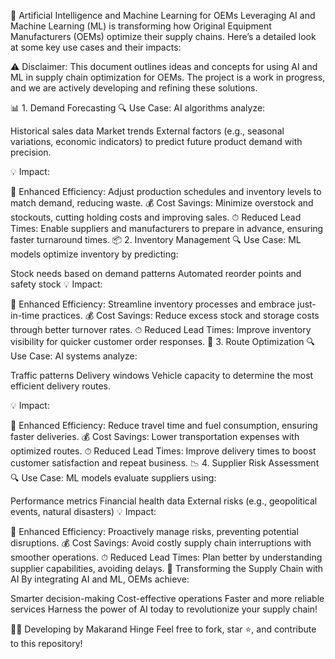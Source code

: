 🌟 Artificial Intelligence and Machine Learning for OEMs
Leveraging AI and Machine Learning (ML) is transforming how Original Equipment Manufacturers (OEMs) optimize their supply chains. Here’s a detailed look at some key use cases and their impacts:

⚠️ Disclaimer:
This document outlines ideas and concepts for using AI and ML in supply chain optimization for OEMs. The project is a work in progress, and we are actively developing and refining these solutions.

📊 1. Demand Forecasting
🔍 Use Case:
AI algorithms analyze:

Historical sales data
Market trends
External factors (e.g., seasonal variations, economic indicators)
to predict future product demand with precision.

💡 Impact:

🔄 Enhanced Efficiency: Adjust production schedules and inventory levels to match demand, reducing waste.
💰 Cost Savings: Minimize overstock and stockouts, cutting holding costs and improving sales.
⏱ Reduced Lead Times: Enable suppliers and manufacturers to prepare in advance, ensuring faster turnaround times.
📦 2. Inventory Management
🔍 Use Case:
ML models optimize inventory by predicting:

Stock needs based on demand patterns
Automated reorder points and safety stock
💡 Impact:

🔄 Enhanced Efficiency: Streamline inventory processes and embrace just-in-time practices.
💰 Cost Savings: Reduce excess stock and storage costs through better turnover rates.
⏱ Reduced Lead Times: Improve inventory visibility for quicker customer order responses.
🚚 3. Route Optimization
🔍 Use Case:
AI systems analyze:

Traffic patterns
Delivery windows
Vehicle capacity
to determine the most efficient delivery routes.

💡 Impact:

🔄 Enhanced Efficiency: Reduce travel time and fuel consumption, ensuring faster deliveries.
💰 Cost Savings: Lower transportation expenses with optimized routes.
⏱ Reduced Lead Times: Improve delivery times to boost customer satisfaction and repeat business.
📉 4. Supplier Risk Assessment
🔍 Use Case:
ML models evaluate suppliers using:

Performance metrics
Financial health data
External risks (e.g., geopolitical events, natural disasters)
💡 Impact:

🔄 Enhanced Efficiency: Proactively manage risks, preventing potential disruptions.
💰 Cost Savings: Avoid costly supply chain interruptions with smoother operations.
⏱ Reduced Lead Times: Plan better by understanding supplier capabilities, avoiding delays.
🚀 Transforming the Supply Chain with AI
By integrating AI and ML, OEMs achieve:

Smarter decision-making
Cost-effective operations
Faster and more reliable services
Harness the power of AI today to revolutionize your supply chain!

👨‍💻 Developing by Makarand Hinge
Feel free to fork, star ⭐, and contribute to this repository!
